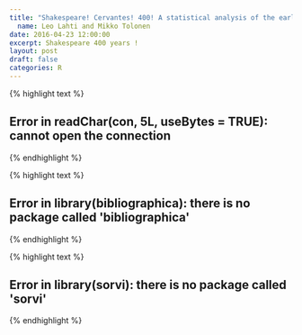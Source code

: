 ```yaml
---
title: "Shakespeare! Cervantes! 400! A statistical analysis of the early modern printing of the Bard and Don Quixote"
  name: Leo Lahti and Mikko Tolonen
date: 2016-04-23 12:00:00
excerpt: Shakespeare 400 years !
layout: post
draft: false
categories: R
---
```


 

{% highlight text %}
## Error in readChar(con, 5L, useBytes = TRUE): cannot open the connection
{% endhighlight %}



{% highlight text %}
## Error in library(bibliographica): there is no package called 'bibliographica'
{% endhighlight %}



{% highlight text %}
## Error in library(sorvi): there is no package called 'sorvi'
{% endhighlight %}













